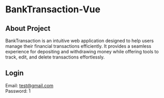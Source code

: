 # BankTransaction-Vue

## About Project
BankTransaction is an intuitive web application designed to help users manage their financial transactions efficiently. It provides a seamless experience for depositing and withdrawing money while offering tools to track, edit, and delete transactions effortlessly.
## Login
Email: test@gmail.com <br>
Password: 1
